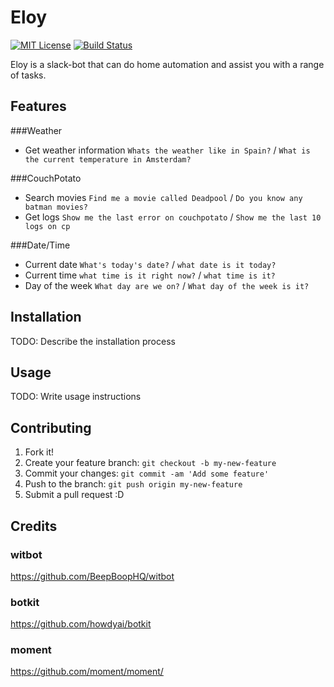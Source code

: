 # Eloy
[![MIT License][license-image]][license-url] [![Build Status][travis-image]][travis-url]

Eloy is a slack-bot that can do home automation and assist you with a range of tasks.

## Features

###Weather
  - Get weather information
    `Whats the weather like in Spain?` / `What is the current temperature in Amsterdam?`

###CouchPotato
  - Search movies
    `Find me a movie called Deadpool` / `Do you know any batman movies?`
  - Get logs 
    `Show me the last error on couchpotato` / `Show me the last 10 logs on cp`

###Date/Time
  - Current date
    `What's today's date?` / `what date is it today?`
  - Current time
    `what time is it right now?` / `what time is it?`
  - Day of the week
    `What day are we on?` / `What day of the week is it?`

## Installation
TODO: Describe the installation process
## Usage
TODO: Write usage instructions
## Contributing
1. Fork it!
2. Create your feature branch: `git checkout -b my-new-feature`
3. Commit your changes: `git commit -am 'Add some feature'`
4. Push to the branch: `git push origin my-new-feature`
5. Submit a pull request :D

## Credits

### witbot
https://github.com/BeepBoopHQ/witbot

### botkit
https://github.com/howdyai/botkit

### moment
https://github.com/moment/moment/

[license-image]: http://img.shields.io/badge/license-MIT-blue.svg?style=flat
[license-url]: LICENSE

[travis-url]: https://travis-ci.org/fschaal/eloy-bot
[travis-image]: https://travis-ci.org/fschaal/eloy-bot.svg?branch=master
